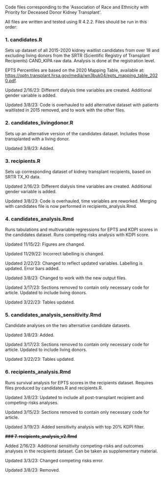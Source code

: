 Code files corresponding to the 'Association of Race and Ethnicity with Priority for Deceased Donor Kidney Transplant'. <br />

All files are written and tested using R 4.2.2. Files should be run in this order:

### 1. candidates.R
Sets up dataset of all 2015-2020 kidney waitlist candidates from over 18 and excluding living donors from the SRTR (Scientific Registry of Transplant Recipients) CAND_KIPA raw data. Analysis is done at the registration level.

EPTS Percentiles are based on the 2020 Mapping Table, available at: https://optn.transplant.hrsa.gov/media/wn3buk04/epts_mapping_table_2020.pdf.

Updated 2/16/23: Different dialysis time variables are created. Additional gender variable is added.

Updated 3/8/23: Code is overhauled to add alternative dataset with patients waitlisted in 2015 removed, and to work with the other files.



### 2. candidates_livingdonor.R 
Sets up an alternative version of the candidates dataset. Includes those transplanted with a living donor.

Updated 3/8/23: Added.


### 3. recipients.R
Sets up corresponding dataset of kidney transplant recipients, based on SRTR TX_KI data.

Updated 2/16/23: Different dialysis time variables are created. Additional gender variable is added.

Updated 3/8/23: Code is overhauled, time variables are reworked. Merging with candidates file is now performed in
recipients_analysis.Rmd.



### 4. candidates_analysis.Rmd
Runs tabulations and multivariable regressions for EPTS and KDPI scores in the candidates dataset. Runs competing risks analysis with KDPI score.

Updated 11/15/22: Figures are changed.

Updated 11/29/22: Incorrect labelling is changed.

Updated 2/22/23: Changed to reflect updated variables. Labelling is updated. Error bars added.

Updated 3/8/23: Changed to work with the new output files.

Updated 3/17/23: Sections removed to contain only necessary code for article. Updated to include living donors.

Updated 3/22/23: Tables updated.


### 5. candidates_analysis_sensitivity.Rmd 
Candidate analyses on the two alternative candidate datasets.

Updated 3/8/23: Added.

Updated 3/17/23: Sections removed to contain only necessary code for article. Updated to include living donors.

Updated 3/22/23: Tables updated.


### 6. recipients_analysis.Rmd
Runs survival analysis for EPTS scores in the recipients dataset. Requires files produced by candidates.R and recipients.R.

Updated 3/8/23: Updated to include all post-transplant recipient and competing-risks analyses.

Updated 3/15/23: Sections removed to contain only necessary code for article.

Updated 3/19/23: Added sensitivity analysis with top 20% KDPI filter.


~~**### 7. recipients_analysis_v2.Rmd**~~ 

Added 2/16/23: Additional sensitivity competing-risks and outcomes analyses in the recipients dataset. Can be taken as supplementary material.

Updated 3/3/23: Changed competing risks error.

Updated 3/8/23: Removed.
